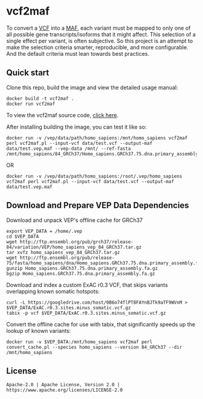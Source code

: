 vcf2maf
=======

To convert a [VCF](http://samtools.github.io/hts-specs/) into a [MAF](https://wiki.nci.nih.gov/x/eJaPAQ), each variant must be mapped to only one of all possible gene transcripts/isoforms that it might affect. This selection of a single effect per variant, is often subjective. So this project is an attempt to make the selection criteria smarter, reproducible, and more configurable. And the default criteria must lean towards best practices.

Quick start
-----------

Clone this repo, build the image and view the detailed usage manual:
    
    docker build -t vcf2maf .
    docker run vcf2maf
        
To view the vcf2maf source code, [click here](https://github.com/mskcc/vcf2maf/).

After installing building the image, you can test it like so:

    docker run -v /vep/data/path/homo_sapiens:/mnt/homo_sapiens vcf2maf perl vcf2maf.pl --input-vcf data/test.vcf --output-maf data/test.vep.maf --vep-data /mnt/ --ref-fasta /mnt/homo_sapiens/84_GRCh37/Homo_sapiens.GRCh37.75.dna.primary_assembly.fa.gz

OR

    docker run -v /vep/data/path/homo_sapiens:/root/.vep/homo_sapiens vcf2maf perl vcf2maf.pl --input-vcf data/test.vcf --output-maf data/test.vep.maf


Download and Prepare VEP Data Dependencies
-----------

Download and unpack VEP's offline cache for GRCh37


    export VEP_DATA = /home/.vep
    cd $VEP_DATA
    wget http://ftp.ensembl.org/pub/grch37/release-84/variation/VEP/homo_sapiens_vep_84_GRCh37.tar.gz
    tar xvfz homo_sapiens_vep_84_GRCh37.tar.gz
    wget http://ftp.ensembl.org/pub/release-75/fasta/homo_sapiens/dna/Homo_sapiens.GRCh37.75.dna.primary_assembly.fa.gz
    gunzip Homo_sapiens.GRCh37.75.dna.primary_assembly.fa.gz
    bgzip Homo_sapiens.GRCh37.75.dna.primary_assembly.fa.gz

Download and index a custom ExAC r0.3 VCF, that skips variants overlapping known somatic hotspots:

    curl -L https://googledrive.com/host/0B6o74flPT8FAYnBJTk9aTF9WVnM > $VEP_DATA/ExAC.r0.3.sites.minus_somatic.vcf.gz
    tabix -p vcf $VEP_DATA/ExAC.r0.3.sites.minus_somatic.vcf.gz

Convert the offline cache for use with tabix, that significantly speeds up the lookup of known variants:

    docker run -v $VEP_DATA:/mnt/homo_sapiens vcf2maf perl convert_cache.pl --species homo_sapiens --version 84_GRCh37 --dir /mnt/homo_sapiens


License
-------
    
    Apache-2.0 | Apache License, Version 2.0 | https://www.apache.org/licenses/LICENSE-2.0
